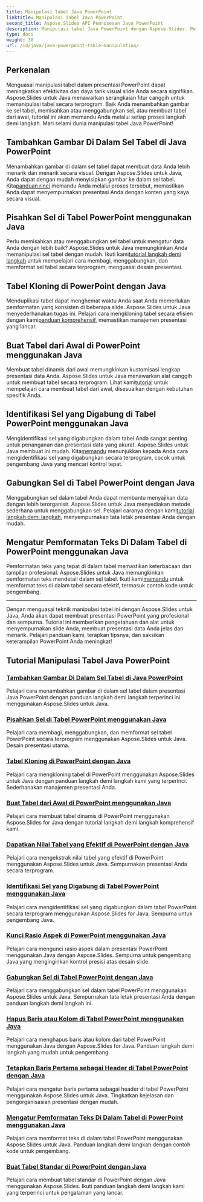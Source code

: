 ```yaml
---
title: Manipulasi Tabel Java PowerPoint
linktitle: Manipulasi Tabel Java PowerPoint
second_title: Aspose.Slides API Pemrosesan Java PowerPoint
description: Manipulasi tabel Java PowerPoint dengan Aspose.Slides. Pelajari cara menambahkan gambar, memisahkan sel, membuat tabel, dan banyak lagi melalui tutorial langkah demi langkah kami yang mendetail.
type: docs
weight: 30
url: /id/java/java-powerpoint-table-manipulation/
---
```

## Perkenalan

Menguasai manipulasi tabel dalam presentasi PowerPoint dapat meningkatkan efektivitas dan daya tarik visual slide Anda secara signifikan. Aspose.Slides untuk Java menawarkan serangkaian fitur canggih untuk memanipulasi tabel secara terprogram. Baik Anda menambahkan gambar ke sel tabel, memisahkan atau menggabungkan sel, atau membuat tabel dari awal, tutorial ini akan memandu Anda melalui setiap proses langkah demi langkah. Mari selami dunia manipulasi tabel Java PowerPoint!

## Tambahkan Gambar Di Dalam Sel Tabel di Java PowerPoint
Menambahkan gambar di dalam sel tabel dapat membuat data Anda lebih menarik dan menarik secara visual. Dengan Aspose.Slides untuk Java, Anda dapat dengan mudah menyisipkan gambar ke dalam sel tabel. Kita[panduan rinci](./add-image-inside-table-cells-java-powerpoint/) memandu Anda melalui proses tersebut, memastikan Anda dapat menyempurnakan presentasi Anda dengan konten yang kaya secara visual.

## Pisahkan Sel di Tabel PowerPoint menggunakan Java
 Perlu memisahkan atau menggabungkan sel tabel untuk mengatur data Anda dengan lebih baik? Aspose.Slides untuk Java memungkinkan Anda memanipulasi sel tabel dengan mudah. Ikuti kami[tutorial langkah demi langkah](./split-cells-powerpoint-table-java/) untuk mempelajari cara membagi, menggabungkan, dan memformat sel tabel secara terprogram, menguasai desain presentasi.

## Tabel Kloning di PowerPoint dengan Java
 Menduplikasi tabel dapat menghemat waktu Anda saat Anda memerlukan pemformatan yang konsisten di beberapa slide. Aspose.Slides untuk Java menyederhanakan tugas ini. Pelajari cara mengkloning tabel secara efisien dengan kami[panduan komprehensif](./clone-table-powerpoint-java/), memastikan manajemen presentasi yang lancar.

## Buat Tabel dari Awal di PowerPoint menggunakan Java
Membuat tabel dinamis dari awal memungkinkan kustomisasi lengkap presentasi data Anda. Aspose.Slides untuk Java menawarkan alat canggih untuk membuat tabel secara terprogram. Lihat kami[tutorial](./create-table-from-scratch-powerpoint-java/) untuk mempelajari cara membuat tabel dari awal, disesuaikan dengan kebutuhan spesifik Anda.

## Identifikasi Sel yang Digabung di Tabel PowerPoint menggunakan Java
 Mengidentifikasi sel yang digabungkan dalam tabel Anda sangat penting untuk penanganan dan presentasi data yang akurat. Aspose.Slides untuk Java membuat ini mudah. Kita[memandu](./identify-merged-cells-powerpoint-table-java/) menunjukkan kepada Anda cara mengidentifikasi sel yang digabungkan secara terprogram, cocok untuk pengembang Java yang mencari kontrol tepat.

## Gabungkan Sel di Tabel PowerPoint dengan Java
 Menggabungkan sel dalam tabel Anda dapat membantu menyajikan data dengan lebih terorganisir. Aspose.Slides untuk Java menyediakan metode sederhana untuk menggabungkan sel. Pelajari caranya dengan kami[tutorial langkah demi langkah](./merge-cells-powerpoint-table-java/), menyempurnakan tata letak presentasi Anda dengan mudah.

## Mengatur Pemformatan Teks Di Dalam Tabel di PowerPoint menggunakan Java
Pemformatan teks yang tepat di dalam tabel memastikan keterbacaan dan tampilan profesional. Aspose.Slides untuk Java memungkinkan pemformatan teks mendetail dalam sel tabel. Ikuti kami[memandu](./set-text-formatting-inside-table-powerpoint-java/) untuk memformat teks di dalam tabel secara efektif, termasuk contoh kode untuk pengembang.

---

Dengan menguasai teknik manipulasi tabel ini dengan Aspose.Slides untuk Java, Anda akan dapat membuat presentasi PowerPoint yang profesional dan sempurna. Tutorial ini memberikan pengetahuan dan alat untuk menyempurnakan slide Anda, membuat presentasi data Anda jelas dan menarik. Pelajari panduan kami, terapkan tipsnya, dan saksikan keterampilan PowerPoint Anda meningkat!
## Tutorial Manipulasi Tabel Java PowerPoint
### [Tambahkan Gambar Di Dalam Sel Tabel di Java PowerPoint](./add-image-inside-table-cells-java-powerpoint/)
Pelajari cara menambahkan gambar di dalam sel tabel dalam presentasi Java PowerPoint dengan panduan langkah demi langkah terperinci ini menggunakan Aspose.Slides untuk Java.
### [Pisahkan Sel di Tabel PowerPoint menggunakan Java](./split-cells-powerpoint-table-java/)
Pelajari cara membagi, menggabungkan, dan memformat sel tabel PowerPoint secara terprogram menggunakan Aspose.Slides untuk Java. Desain presentasi utama.
### [Tabel Kloning di PowerPoint dengan Java](./clone-table-powerpoint-java/)
Pelajari cara mengkloning tabel di PowerPoint menggunakan Aspose.Slides untuk Java dengan panduan langkah demi langkah kami yang terperinci. Sederhanakan manajemen presentasi Anda.
### [Buat Tabel dari Awal di PowerPoint menggunakan Java](./create-table-from-scratch-powerpoint-java/)
Pelajari cara membuat tabel dinamis di PowerPoint menggunakan Aspose.Slides for Java dengan tutorial langkah demi langkah komprehensif kami.
### [Dapatkan Nilai Tabel yang Efektif di PowerPoint dengan Java](./get-effective-values-table-powerpoint-java/)
Pelajari cara mengekstrak nilai tabel yang efektif di PowerPoint menggunakan Aspose.Slides untuk Java. Sempurnakan presentasi Anda secara terprogram.
### [Identifikasi Sel yang Digabung di Tabel PowerPoint menggunakan Java](./identify-merged-cells-powerpoint-table-java/)
Pelajari cara mengidentifikasi sel yang digabungkan dalam tabel PowerPoint secara terprogram menggunakan Aspose.Slides for Java. Sempurna untuk pengembang Java.
### [Kunci Rasio Aspek di PowerPoint menggunakan Java](./lock-aspect-ratio-powerpoint-java/)
Pelajari cara mengunci rasio aspek dalam presentasi PowerPoint menggunakan Java dengan Aspose.Slides. Sempurna untuk pengembang Java yang menginginkan kontrol presisi atas desain slide.
### [Gabungkan Sel di Tabel PowerPoint dengan Java](./merge-cells-powerpoint-table-java/)
Pelajari cara menggabungkan sel dalam tabel PowerPoint menggunakan Aspose.Slides untuk Java. Sempurnakan tata letak presentasi Anda dengan panduan langkah demi langkah ini.
### [Hapus Baris atau Kolom di Tabel PowerPoint menggunakan Java](./remove-row-column-powerpoint-table-java/)
Pelajari cara menghapus baris atau kolom dari tabel PowerPoint menggunakan Java dengan Aspose.Slides for Java. Panduan langkah demi langkah yang mudah untuk pengembang.
### [Tetapkan Baris Pertama sebagai Header di Tabel PowerPoint dengan Java](./set-first-row-header-powerpoint-table-java/)
Pelajari cara mengatur baris pertama sebagai header di tabel PowerPoint menggunakan Aspose.Slides untuk Java. Tingkatkan kejelasan dan pengorganisasian presentasi dengan mudah.
### [Mengatur Pemformatan Teks Di Dalam Tabel di PowerPoint menggunakan Java](./set-text-formatting-inside-table-powerpoint-java/)
Pelajari cara memformat teks di dalam tabel PowerPoint menggunakan Aspose.Slides untuk Java. Panduan langkah demi langkah dengan contoh kode untuk pengembang.
### [Buat Tabel Standar di PowerPoint dengan Java](./create-standard-tables-powerpoint-java/)
Pelajari cara membuat tabel standar di PowerPoint dengan Java menggunakan Aspose.Slides. Ikuti panduan langkah demi langkah kami yang terperinci untuk pengalaman yang lancar.
